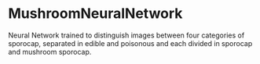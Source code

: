# MushroomNeuralNetwork
Neural Network trained to distinguish images between four categories of sporocap, separated in edible and poisonous and each divided in sporocap and mushroom sporocap. 
